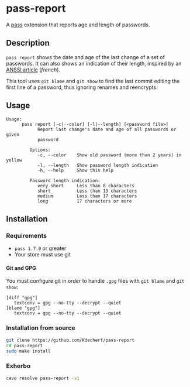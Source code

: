 # pass-report

A [pass](https://www.passwordstore.org) extension that reports age and length of
passwords.

## Description

`pass report` shows the date and age of the last change of a set of passwords.
It can also shows an indication of their length, inspired by an [ANSSI
article](https://www.ssi.gouv.fr/administration/precautions-elementaires/calculer-la-force-dun-mot-de-passe/)
(_french_).

This tool uses `git blame` and `git show` to find the last commit editing the
first line of a password, thus ignoring renames and reencrypts.

## Usage

```
Usage:
      pass report [-c|--color] [-l|--length] [<password file>]
            Report last change's date and age of all passwords or given
            password

         Options:
            -c, --color    Show old password (more than 2 years) in yellow
            -l, --length   Show password length indication
            -h, --help     Show this help

         Password length indication:
            very short     Less than 8 characters
            short          Less than 13 characters
            medium         Less than 17 characters
            long           17 characters or more
```

## Installation

### Requirements

* `pass 1.7.0` or greater
* Your store must use git

#### Git and GPG

You must configure git in order to handle `.gpg` files with `git blame` and `git
show`:

``` gitconfig
[diff "gpg"]
   textconv = gpg --no-tty --decrypt --quiet
[blame "gpg"]
   textconv = gpg --no-tty --decrypt --quiet
```

### Installation from source

``` bash
git clone https://github.com/Kdecherf/pass-report
cd pass-report
sudo make install
```

### Exherbo

``` bash
cave resolve pass-report -x1
```
